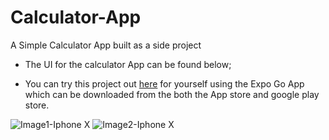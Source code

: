 # Calculator-App
A Simple Calculator App built as a side project
* The UI for the calculator App can be found below;

* You can try this project out [here](https://expo.dev/@olatunji56/Calculator-App) for yourself using the Expo Go App which can be downloaded from the both the App store and google play store.

![Image1-Iphone X](https://github.com/olatunjiemanuel/Calculator-App/blob/master/assets/UI%20design%20Images/X%20-%202.png)
![Image2-Iphone X](https://github.com/olatunjiemanuel/Calculator-App/blob/master/assets/UI%20design%20Images/X%20-%203.png)
